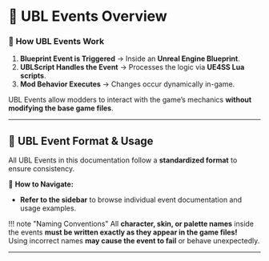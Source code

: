 # 🔷 UBL Events Overview

### 📌 **How UBL Events Work**
1. **Blueprint Event is Triggered** → Inside an **Unreal Engine Blueprint**.
2. **UBLScript Handles the Event** → Processes the logic via **UE4SS Lua scripts**.
3. **Mod Behavior Executes** → Changes occur dynamically in-game.

UBL Events allow modders to interact with the game’s mechanics **without modifying the base game files**.

---

## 📖 **UBL Event Format & Usage**

All UBL Events in this documentation follow a **standardized format** to ensure consistency.

📌 **How to Navigate:**  
- **Refer to the sidebar** to browse individual event documentation and usage examples.  

!!! note "Naming Conventions"
    All **character, skin, or palette names** inside the events **must be written exactly as they appear in the game files!**  
    Using incorrect names **may cause the event to fail** or behave unexpectedly.

---